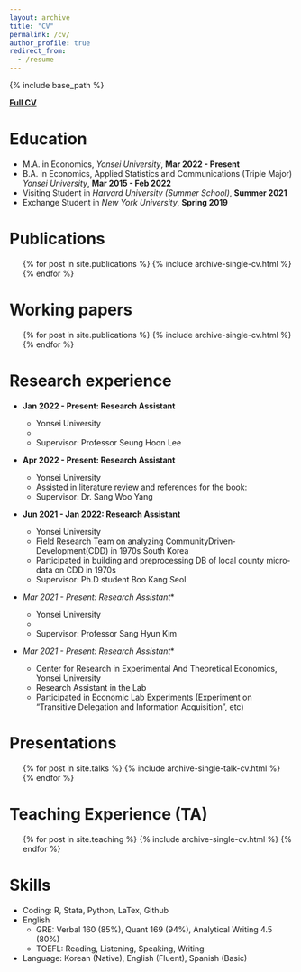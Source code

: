 ```yaml
---
layout: archive
title: "CV"
permalink: /cv/
author_profile: true
redirect_from:
  - /resume
---
```


{% include base_path %}

[**Full CV**](http://himakun.github.io/files/Kent_Kim_CV.pdf)

Education
======
* M.A. in Economics, *Yonsei University*, **Mar 2022 - Present**
* B.A. in Economics, Applied Statistics and Communications (Triple Major) *Yonsei University*, **Mar 2015 - Feb 2022**
* Visiting Student in *Harvard University (Summer School)*, **Summer 2021**
* Exchange Student in *New York University*, **Spring 2019**

Publications
======
  <ul>{% for post in site.publications %}
    {% include archive-single-cv.html %}
  {% endfor %}</ul>

Working papers
======
  <ul>{% for post in site.publications %}
    {% include archive-single-cv.html %}
  {% endfor %}</ul>

Research experience
======
* **Jan 2022 - Present: Research Assistant**
  * Yonsei University
  * 
  * Supervisor: Professor Seung Hoon Lee


* **Apr 2022 - Present: Research Assistant**
  * Yonsei University
  * Assisted in literature review and references for the book:
  * Supervisor: Dr. Sang Woo Yang 


* **Jun 2021 - Jan 2022: Research Assistant**
  * Yonsei University
  * Field Research Team on analyzing Community­Driven­Development(CDD) in 1970s South Korea
  * Participated in building and preprocessing DB of local county micro­data on CDD in 1970s
  * Supervisor: Ph.D student Boo Kang Seol 


* **Mar 2021 - Present*: Research Assistant**
  * Yonsei University
  * 
  * Supervisor: Professor Sang Hyun Kim


* **Mar 2021 - Present*: Research Assistant**
  * Center for Research in Experimental And Theoretical Economics, Yonsei University
  * Research Assistant in the Lab
  * Participated in Economic Lab Experiments (Experiment on “Transitive Delegation and Information Acquisition”, etc)


Presentations
======
  <ul>{% for post in site.talks %}
    {% include archive-single-talk-cv.html %}
  {% endfor %}</ul>
  
  
Teaching Experience (TA)
======
  <ul>{% for post in site.teaching %}
    {% include archive-single-cv.html %}
  {% endfor %}</ul>
  

Skills
======
* Coding: R, Stata, Python, LaTex, Github
* English
  * GRE: Verbal 160 (85%), Quant 169 (94%), Analytical Writing 4.5 (80%) 
  * TOEFL: Reading, Listening, Speaking, Writing
* Language: Korean (Native), English (Fluent), Spanish (Basic)
